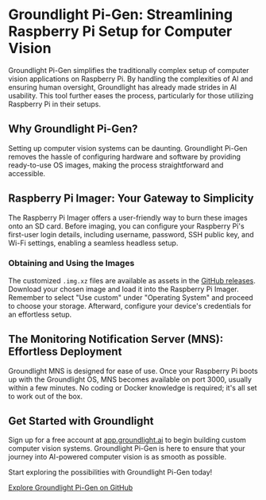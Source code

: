 # Groundlight Pi-Gen: Streamlining Raspberry Pi Setup for Computer Vision

Groundlight Pi-Gen simplifies the traditionally complex setup of computer vision applications on Raspberry Pi. By handling the complexities of AI and ensuring human oversight, Groundlight has already made strides in AI usability. This tool further eases the process, particularly for those utilizing Raspberry Pi in their setups.

## Why Groundlight Pi-Gen?
Setting up computer vision systems can be daunting. Groundlight Pi-Gen removes the hassle of configuring hardware and software by providing ready-to-use OS images, making the process straightforward and accessible.

## Raspberry Pi Imager: Your Gateway to Simplicity
The Raspberry Pi Imager offers a user-friendly way to burn these images onto an SD card. Before imaging, you can configure your Raspberry Pi's first-user login details, including username, password, SSH public key, and Wi-Fi settings, enabling a seamless headless setup.

### Obtaining and Using the Images
The customized `.img.xz` files are available as assets in the [GitHub releases](https://github.com/groundlight/groundlight-pi-gen/releases). Download your chosen image and load it into the Raspberry Pi Imager. Remember to select "Use custom" under "Operating System" and proceed to choose your storage. Afterward, configure your device's credentials for an effortless setup.

## The Monitoring Notification Server (MNS): Effortless Deployment
Groundlight MNS is designed for ease of use. Once your Raspberry Pi boots up with the Groundlight OS, MNS becomes available on port 3000, usually within a few minutes. No coding or Docker knowledge is required; it's all set to work out of the box.

## Get Started with Groundlight
Sign up for a free account at [app.groundlight.ai](https://app.groundlight.ai) to begin building custom computer vision systems. Groundlight Pi-Gen is here to ensure that your journey into AI-powered computer vision is as smooth as possible.

Start exploring the possibilities with Groundlight Pi-Gen today!

[Explore Groundlight Pi-Gen on GitHub](https://github.com/groundlight/groundlight-pi-gen)
